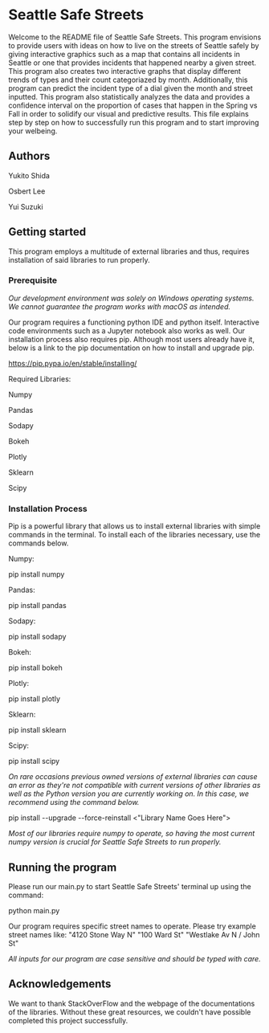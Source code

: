 # Seattle Safe Streets
Welcome to the README file of Seattle Safe Streets. This program envisions to provide users with ideas on how to live on the streets of Seattle safely by giving interactive graphics such as a map that contains all incidents in Seattle or one that provides incidents that happened nearby a given street. This program also creates two interactive graphs that display different trends of types and their count categoriazed by month. Additionally, this program can predict the incident type of a dial given the month and street inputted. This program also statistically analyzes the data and provides a confidence interval on the proportion of cases that happen in the Spring vs Fall in order to solidify our visual and predictive results. This file explains step by step on how to successfully run this program and to start improving your welbeing.

## Authors

Yukito Shida

Osbert Lee

Yui Suzuki

## Getting started
This program employs a multitude of external libraries and thus, requires installation of said libraries to run properly.

### Prerequisite
*Our development environment was solely on Windows operating systems. We cannot guarantee the program works with
macOS as intended.*

Our program requires a functioning python IDE and python itself. Interactive code environments such as a Jupyter notebook also works as well. Our installation process also requires pip. Although most users already have it, below is a link to the pip documentation on how to install and upgrade pip.

https://pip.pypa.io/en/stable/installing/

Required Libraries: 

Numpy

Pandas

Sodapy

Bokeh

Plotly

Sklearn

Scipy 

### Installation Process  

Pip is a powerful library that allows us to install external libraries with simple commands in the terminal. To install each of the libraries necessary, use the commands below.

Numpy:

pip install numpy

Pandas:

pip install pandas

Sodapy:

pip install sodapy

Bokeh:

pip install bokeh

Plotly:

pip install plotly

Sklearn:

pip install sklearn

Scipy:

pip install scipy

*On rare occasions previous owned versions of external libraries can cause an error as they're not compatible with current versions of other libraries as well as the Python version you are currently working on. In this case, we recommend using the command below.*

pip install --upgrade --force-reinstall <"Library Name Goes Here">  

*Most of our libraries require numpy to operate, so having the most current numpy version is crucial for Seattle Safe Streets to run properly.*

  

## Running the program  

Please run our main.py to start Seattle Safe Streets' terminal up using the command:

python main.py

Our program requires specific street names to operate. Please try example street names like:
"4120 Stone Way N"
"100 Ward St"
"Westlake Av N / John St"

*All inputs for our program are case sensitive and should be typed with care.*  



## Acknowledgements

We want to thank StackOverFlow and the webpage of the documentations of the libraries. Without these great resources, we couldn't have possible completed this project successfully.
